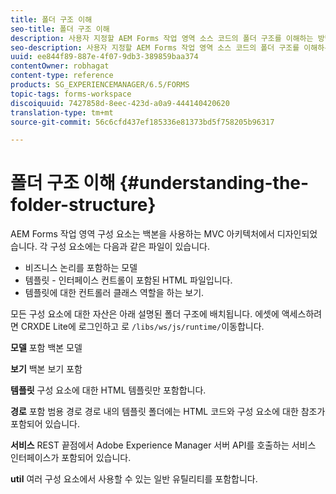 ```yaml
---
title: 폴더 구조 이해
seo-title: 폴더 구조 이해
description: 사용자 지정할 AEM Forms 작업 영역 소스 코드의 폴더 구조를 이해하는 방법입니다.
seo-description: 사용자 지정할 AEM Forms 작업 영역 소스 코드의 폴더 구조를 이해하는 방법입니다.
uuid: ee844f89-887e-4f07-9db3-389859baa374
contentOwner: robhagat
content-type: reference
products: SG_EXPERIENCEMANAGER/6.5/FORMS
topic-tags: forms-workspace
discoiquuid: 7427858d-8eec-423d-a0a9-444140420620
translation-type: tm+mt
source-git-commit: 56c6cfd437ef185336e81373bd5f758205b96317

---
```



# 폴더 구조 이해 {#understanding-the-folder-structure}

AEM Forms 작업 영역 구성 요소는 백본을 사용하는 MVC 아키텍처에서 디자인되었습니다. 각 구성 요소에는 다음과 같은 파일이 있습니다.

* 비즈니스 논리를 포함하는 모델
* 템플릿 - 인터페이스 컨트롤이 포함된 HTML 파일입니다.
* 템플릿에 대한 컨트롤러 클래스 역할을 하는 보기.

모든 구성 요소에 대한 자산은 아래 설명된 폴더 구조에 배치됩니다. 에셋에 액세스하려면 CRXDE Lite에 로그인하고 로 `/libs/ws/js/runtime/`이동합니다.

**모델** 포함 백본 모델

**보기** 백본 보기 포함

**템플릿** 구성 요소에 대한 HTML 템플릿만 포함합니다.

**경로** 포함 범용 경로 경로 내의 템플릿 폴더에는 HTML 코드와 구성 요소에 대한 참조가 포함되어 있습니다.

**서비스** REST 끝점에서 Adobe Experience Manager 서버 API를 호출하는 서비스 인터페이스가 포함되어 있습니다.

**util** 여러 구성 요소에서 사용할 수 있는 일반 유틸리티를 포함합니다.
